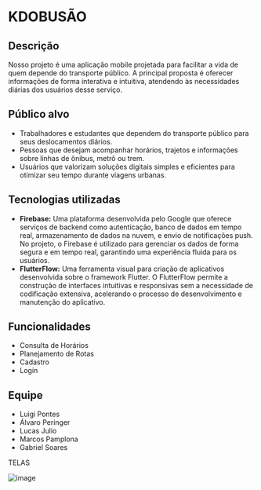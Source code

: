 
# KDOBUSÃO

## Descrição

Nosso projeto é uma aplicação mobile projetada para facilitar a vida de quem depende do transporte público. A principal proposta é oferecer informações de forma interativa e intuitiva, atendendo às necessidades diárias dos usuários desse serviço.

## Público alvo

+ Trabalhadores e estudantes que dependem do transporte público para seus deslocamentos diários.
+ Pessoas que desejam acompanhar horários, trajetos e informações sobre linhas de ônibus, metrô ou trem.
+ Usuários que valorizam soluções digitais simples e eficientes para otimizar seu tempo durante viagens urbanas.

## Tecnologias utilizadas

+ **Firebase:**  Uma plataforma desenvolvida pelo Google que oferece serviços de backend como autenticação, banco de dados em tempo real, armazenamento de dados na nuvem, e envio de notificações push. No projeto, o Firebase é utilizado para gerenciar os dados de forma segura e em tempo real, garantindo uma experiência fluida para os usuários.
+ **FlutterFlow:** Uma ferramenta visual para criação de aplicativos desenvolvida sobre o framework Flutter. O FlutterFlow permite a construção de interfaces intuitivas e responsivas sem a necessidade de codificação extensiva, acelerando o processo de desenvolvimento e manutenção do aplicativo.

## Funcionalidades

+ Consulta de Horários
+ Planejamento de Rotas
+ Cadastro
+ Login 

## Equipe

+ Luigi Pontes
+ Álvaro Peringer
+ Lucas Julio 
+ Marcos Pamplona
+ Gabriel Soares


TELAS 

![image](https://github.com/user-attachments/assets/ac168701-ceb7-4160-9248-55f05b30f23a)



